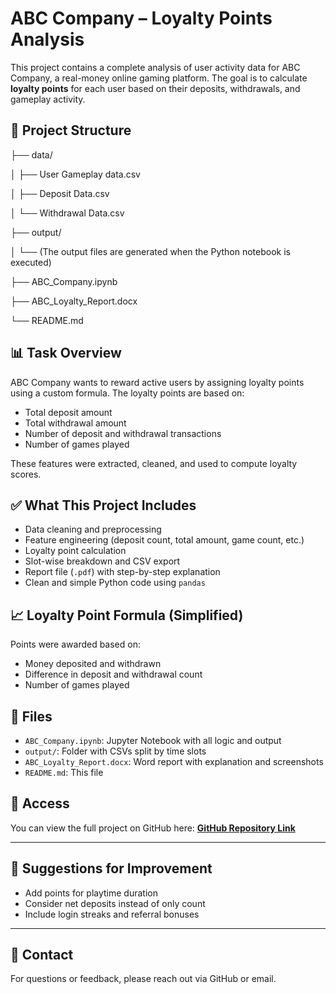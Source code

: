 # ABC Company – Loyalty Points Analysis

This project contains a complete analysis of user activity data for ABC Company, a real-money online gaming platform. The goal is to calculate **loyalty points** for each user based on their deposits, withdrawals, and gameplay activity.

## 📁 Project Structure

├── data/

│   ├── User Gameplay data.csv

│   ├── Deposit Data.csv

│   └── Withdrawal Data.csv

├── output/

│   └── (The output files are generated when the Python notebook is executed)

├── ABC_Company.ipynb

├── ABC_Loyalty_Report.docx

└── README.md

## 📊 Task Overview

ABC Company wants to reward active users by assigning loyalty points using a custom formula. The loyalty points are based on:

- Total deposit amount
- Total withdrawal amount
- Number of deposit and withdrawal transactions
- Number of games played

These features were extracted, cleaned, and used to compute loyalty scores.

## ✅ What This Project Includes

- Data cleaning and preprocessing
- Feature engineering (deposit count, total amount, game count, etc.)
- Loyalty point calculation
- Slot-wise breakdown and CSV export
- Report file (`.pdf`) with step-by-step explanation
- Clean and simple Python code using `pandas`

## 📈 Loyalty Point Formula (Simplified)

Points were awarded based on:

- Money deposited and withdrawn
- Difference in deposit and withdrawal count
- Number of games played

## 📄 Files

- `ABC_Company.ipynb`: Jupyter Notebook with all logic and output
- `output/`: Folder with CSVs split by time slots
- `ABC_Loyalty_Report.docx`: Word report with explanation and screenshots
- `README.md`: This file

## 🔗 Access

You can view the full project on GitHub here:
**[GitHub Repository Link](https://github.com/Vickey-VJ/Vindiata-Consulting-Interview-Task)**

---

## 🧠 Suggestions for Improvement

- Add points for playtime duration
- Consider net deposits instead of only count
- Include login streaks and referral bonuses

---

## 📧 Contact

For questions or feedback, please reach out via GitHub or email.
